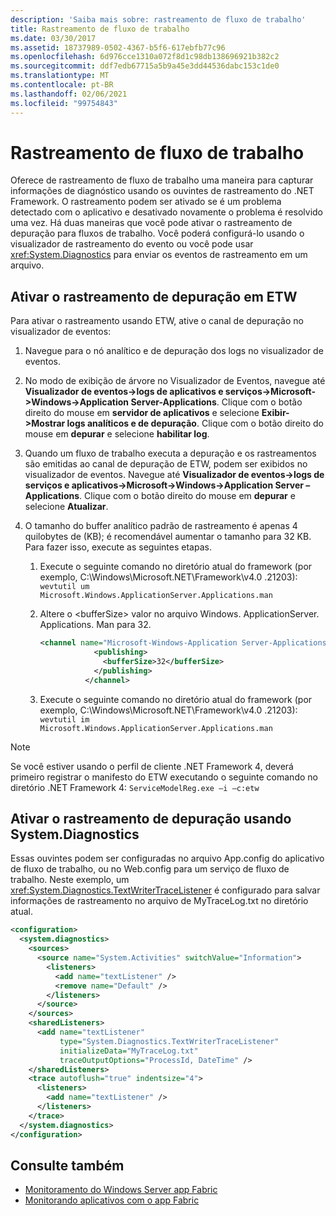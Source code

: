 ```yaml
---
description: 'Saiba mais sobre: rastreamento de fluxo de trabalho'
title: Rastreamento de fluxo de trabalho
ms.date: 03/30/2017
ms.assetid: 18737989-0502-4367-b5f6-617ebfb77c96
ms.openlocfilehash: 6d976cce1310a072f8d1c98db138696921b382c2
ms.sourcegitcommit: ddf7edb67715a5b9a45e3dd44536dabc153c1de0
ms.translationtype: MT
ms.contentlocale: pt-BR
ms.lasthandoff: 02/06/2021
ms.locfileid: "99754843"
---
```

# <a name="workflow-tracing"></a>Rastreamento de fluxo de trabalho

Oferece de rastreamento de fluxo de trabalho uma maneira para capturar informações de diagnóstico usando os ouvintes de rastreamento do .NET Framework. O rastreamento podem ser ativado se é um problema detectado com o aplicativo e desativado novamente o problema é resolvido uma vez. Há duas maneiras que você pode ativar o rastreamento de depuração para fluxos de trabalho. Você poderá configurá-lo usando o visualizador de rastreamento do evento ou você pode usar <xref:System.Diagnostics> para enviar os eventos de rastreamento em um arquivo.  
  
## <a name="enabling-debug-tracing-in-etw"></a>Ativar o rastreamento de depuração em ETW  

 Para ativar o rastreamento usando ETW, ative o canal de depuração no visualizador de eventos:  
  
1. Navegue para o nó analítico e de depuração dos logs no visualizador de eventos.  
  
2. No modo de exibição de árvore no Visualizador de Eventos, navegue até **Visualizador de eventos->logs de aplicativos e serviços->Microsoft->Windows->Application Server-Applications**. Clique com o botão direito do mouse em **servidor de aplicativos** e selecione **Exibir->Mostrar logs analíticos e de depuração**. Clique com o botão direito do mouse em **depurar** e selecione **habilitar log**.  
  
3. Quando um fluxo de trabalho executa a depuração e os rastreamentos são emitidas ao canal de depuração de ETW, podem ser exibidos no visualizador de eventos. Navegue até **Visualizador de eventos->logs de serviços e aplicativos->Microsoft->Windows->Application Server – Applications**. Clique com o botão direito do mouse em **depurar** e selecione **Atualizar**.  
  
4. O tamanho do buffer analítico padrão de rastreamento é apenas 4 quilobytes de (KB); é recomendável aumentar o tamanho para 32 KB. Para fazer isso, execute as seguintes etapas.  
  
    1. Execute o seguinte comando no diretório atual do framework (por exemplo, C:\Windows\Microsoft.NET\Framework\v4.0 .21203): `wevtutil um Microsoft.Windows.ApplicationServer.Applications.man`  
  
    2. Altere o \<bufferSize> valor no arquivo Windows. ApplicationServer. Applications. Man para 32.  
  
        ```xml  
        <channel name="Microsoft-Windows-Application Server-Applications/Analytic" chid="ANALYTIC_CHANNEL" symbol="ANALYTIC_CHANNEL" type="Analytic" enabled="false" isolation="Application" message="$(string.MICROSOFT_WINDOWS_APPLICATIONSERVER_APPLICATIONS.channel.ANALYTIC_CHANNEL.message)" >  
                    <publishing>  
                      <bufferSize>32</bufferSize>  
                    </publishing>  
                  </channel>  
        ```  
  
    3. Execute o seguinte comando no diretório atual do framework (por exemplo, C:\Windows\Microsoft.NET\Framework\v4.0 .21203): `wevtutil im Microsoft.Windows.ApplicationServer.Applications.man`  
  
> [!NOTE]
> Se você estiver usando o perfil de cliente .NET Framework 4, deverá primeiro registrar o manifesto do ETW executando o seguinte comando no diretório .NET Framework 4: `ServiceModelReg.exe –i –c:etw`  
  
## <a name="enabling-debug-tracing-using-systemdiagnostics"></a>Ativar o rastreamento de depuração usando System.Diagnostics  

 Essas ouvintes podem ser configuradas no arquivo App.config do aplicativo de fluxo de trabalho, ou no Web.config para um serviço de fluxo de trabalho. Neste exemplo, um <xref:System.Diagnostics.TextWriterTraceListener> é configurado para salvar informações de rastreamento no arquivo de MyTraceLog.txt no diretório atual.  
  
```xml  
<configuration>  
  <system.diagnostics>  
    <sources>  
      <source name="System.Activities" switchValue="Information">  
        <listeners>  
          <add name="textListener" />  
          <remove name="Default" />  
        </listeners>  
      </source>  
    </sources>  
    <sharedListeners>  
      <add name="textListener"  
           type="System.Diagnostics.TextWriterTraceListener"  
           initializeData="MyTraceLog.txt"  
           traceOutputOptions="ProcessId, DateTime" />  
    </sharedListeners>  
    <trace autoflush="true" indentsize="4">  
      <listeners>  
        <add name="textListener" />  
      </listeners>  
    </trace>  
  </system.diagnostics>  
</configuration>  
```  
  
## <a name="see-also"></a>Consulte também

- [Monitoramento do Windows Server app Fabric](/previous-versions/appfabric/ee677251(v=azure.10))
- [Monitorando aplicativos com o app Fabric](/previous-versions/appfabric/ee677276(v=azure.10))
